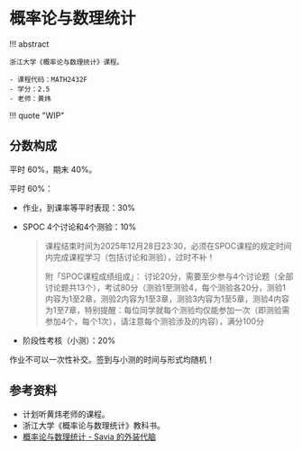 # 概率论与数理统计

!!! abstract

    浙江大学《概率论与数理统计》课程。

    - 课程代码：MATH2432F
    - 学分：2.5
    - 老师：黄炜

!!! quote "WIP"

## 分数构成

平时 60%，期末 40%。

平时 60%：

- 作业，到课率等平时表现：30%
- SPOC 4个讨论和4个测验：10%

    > 课程结束时间为2025年12月28日23:30，必须在SPOC课程的规定时间内完成课程学习（包括讨论和测验），过时不补！
    >
    > 附「SPOC课程成绩组成」： 讨论20分，需要至少参与4个讨论题（全部讨论题共13个），考试80分（测验1至测验4，每个测验各20分，测验1内容为1至2章，测验2内容为1至3章，测验3内容为1至5章，测验4内容为1至7章，特别提醒：每位同学就每个测验均仅能参加一次（即测验需参加4个，每个1次），请注意每个测验涉及的内容），满分100分

- 阶段性考核（小测）：20%

作业不可以一次性补交。签到与小测的时间与形式均随机！

## 参考资料

- 计划听黄炜老师的课程。
- 浙江大学《概率论与数理统计》教科书。
- [概率论与数理统计 - Savia 的外装代脑](https://savia7582.github.io/Exterior/Math/P%26S/0/)
